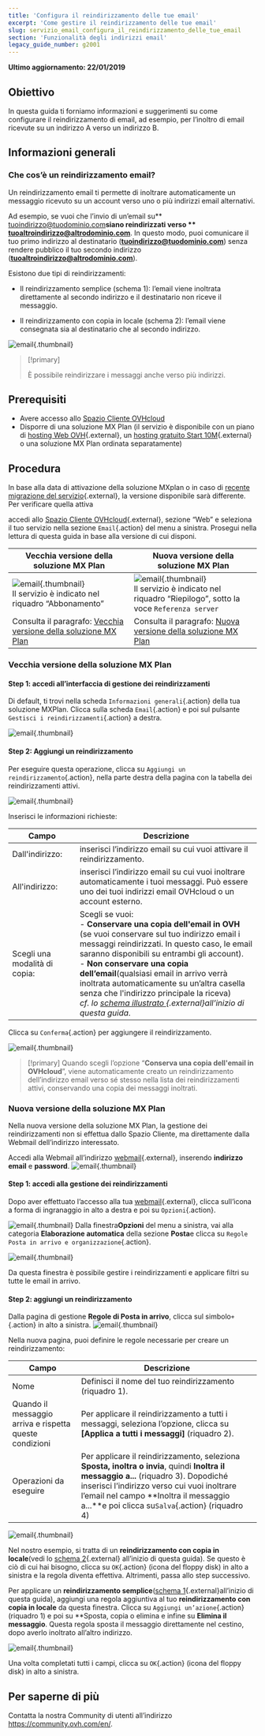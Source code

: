 ```yaml
---
title: 'Configura il reindirizzamento delle tue email'
excerpt: 'Come gestire il reindirizzamento delle tue email'
slug: servizio_email_configura_il_reindirizzamento_delle_tue_email
section: 'Funzionalità degli indirizzi email'
legacy_guide_number: g2001
---
```


**Ultimo aggiornamento: 22/01/2019**

## Obiettivo

In questa guida ti forniamo informazioni e suggerimenti su come configurare il reindirizzamento di email, ad esempio, per l’inoltro di email ricevute su un indirizzo A verso un indirizzo B.

## Informazioni generali

### Che cos’è un reindirizzamento email?

Un reindirizzamento email ti permette di inoltrare automaticamente un messaggio ricevuto su un account verso uno o più indirizzi email alternativi.

Ad esempio, se vuoi che l’invio di un’email su** tuoindirizzo@tuodominio.com**siano reindirizzati verso ** tuoaltroindirizzo@altrodominio.com**. In questo modo, puoi comunicare il tuo primo indirizzo al destinatario (**tuoindirizzo@tuodominio.com**) senza rendere pubblico il tuo secondo indirizzo (**tuoaltroindirizzo@altrodominio.com**).

Esistono due tipi di reindirizzamenti:  

- Il reindirizzamento semplice (schema 1): l’email viene inoltrata direttamente al secondo indirizzo e il destinatario non riceve il messaggio. 

- Il reindirizzamento con copia in locale (schema 2): l’email viene consegnata sia al destinatario che al secondo indirizzo.

![email](images/schema-redirect.png){.thumbnail}

> [!primary]
>
> È possibile reindirizzare i messaggi anche verso più indirizzi.

## Prerequisiti

- Avere accesso allo [Spazio Cliente OVHcloud](https://www.ovh.com/auth/?action=gotomanager&from=https://www.ovh.it/&ovhSubsidiary=it)
- Disporre di una soluzione MX Plan (il servizio è disponibile con un piano di [hosting Web OVH]({ovh_www}/hosting-web/){.external}, un [hosting gratuito Start 10M]({ovh_www}/domini/offerta_hosting_start10m.xml){.external} o una soluzione MX Plan ordinata separatamente)

## Procedura

In base alla data di attivazione della soluzione MXplan o in caso di [recente migrazione del servizio]({ovh_www}/mxplan-migration/){.external}, la versione disponibile sarà differente. Per verificare quella attiva 

accedi allo [Spazio Cliente OVHcloud](https://www.ovh.com/auth/?action=gotomanager&from=https://www.ovh.it/&ovhSubsidiary=it){.external}, sezione “Web” e seleziona il tuo servizio nella sezione `Email`{.action} del menu a sinistra. Prosegui nella lettura di questa guida in base alla versione di cui disponi.

|Vecchia versione della soluzione MX Plan|Nuova versione della soluzione MX Plan|
|---|---|
|![email](images/mxplan-starter-legacy.png){.thumbnail}<br> Il servizio è indicato nel riquadro “Abbonamento”|![email](images/mxplan-starter-new.png){.thumbnail}<br>Il servizio è indicato nel riquadro “Riepilogo”, sotto la voce `Referenza server`|
|Consulta il paragrafo: [ Vecchia versione della soluzione MX Plan](./#vecchia-versione-della-soluzione-mx-plan)|Consulta il paragrafo: [Nuova versione della soluzione MX Plan](./#nuova-versione-della-soluzione-mx-plan_1)|

### Vecchia versione della soluzione MX Plan

#### Step 1: accedi all’interfaccia di gestione dei reindirizzamenti
Di default, ti trovi nella scheda `Informazioni generali`{.action} della tua soluzione MXPlan. Clicca sulla scheda `Email`{.action} e poi sul pulsante `Gestisci i reindirizzamenti`{.action} a destra.

![email](images/mxplan-legacy-1.png){.thumbnail}


#### Step 2: Aggiungi un reindirizzamento

Per eseguire questa operazione, clicca su `Aggiungi un reindirizzamento`{.action}, nella parte destra della pagina con la tabella dei reindirizzamenti attivi.

![email](images/mxplan-legacy-2.png){.thumbnail}

Inserisci le informazioni richieste:

|Campo|Descrizione| 
|---|---|  
|Dall'indirizzo: |inserisci l’indirizzo email su cui vuoi attivare il reindirizzamento.|  
|All'indirizzo:|inserisci l’indirizzo email su cui vuoi inoltrare automaticamente i tuoi messaggi.  Può essere uno dei tuoi indirizzi email OVHcloud o un account esterno.|
|Scegli una modalità di copia:|Scegli se vuoi: <br> - **Conservare una copia dell'email in OVH** (se vuoi conservare sul tuo indirizzo email i messaggi reindirizzati. In questo caso, le email saranno disponibili su entrambi gli account). <br> - **Non conservare una copia dell’email**(qualsiasi email in arrivo verrà inoltrata automaticamente su un’altra casella senza che l'indirizzo principale la riceva) <br> *cf. lo [schema illustrato ](./#informazioni-generali){.external}all’inizio di questa guida*.|

Clicca su `Conferma`{.action} per aggiungere il reindirizzamento.

![email](images/mxplan-legacy-3.png){.thumbnail}

> [!primary]
> Quando scegli l’opzione “**Conserva una copia dell'email in OVHcloud**”, viene automaticamente creato un reindirizzamento dell’indirizzo email verso sé stesso nella lista dei reindirizzamenti attivi,
> conservando una copia dei messaggi inoltrati.
> 

### Nuova versione della soluzione MX Plan

Nella nuova versione della soluzione MX Plan, la gestione dei reindirizzamenti non si effettua dallo Spazio Cliente, ma direttamente dalla Webmail dell’indirizzo interessato.

Accedi alla Webmail all’indirizzo [webmail](https://www.ovh.it/mail/){.external},  inserendo **indirizzo email** e **password**.
![email](images/webmail.png){.thumbnail}

#### Step 1: accedi alla gestione dei reindirizzamenti

Dopo aver effettuato l’accesso alla tua [webmail](https://www.ovh.it/mail/){.external}, clicca sull’icona a forma di ingranaggio in alto a destra e poi su `Opzioni`{.action}.

![email](images/mxplan-new-1.png){.thumbnail}
Dalla finestra**Opzioni** del menu a sinistra, vai alla categoria **Elaborazione automatica** della sezione **Posta**e clicca su `Regole Posta in arrivo e organizzazione`{.action}.  

![email](images/mxplan-new-2.png){.thumbnail}

Da questa finestra è possibile gestire i reindirizzamenti e applicare filtri su tutte le email in arrivo.

#### Step 2: aggiungi un reindirizzamento

Dalla pagina di gestione **Regole di Posta in arrivo**, clicca sul simbolo`+`{.action} in alto a sinistra.
![email](images/mxplan-new-3.png){.thumbnail}

Nella nuova pagina, puoi definire le regole necessarie per creare un reindirizzamento: 

|Campo|Descrizione| 
|---|---|  
|Nome |Definisci il nome del tuo reindirizzamento (riquadro 1).|  
|Quando il messaggio arriva e rispetta queste condizioni| Per applicare il reindirizzamento a tutti i messaggi, seleziona l’opzione, clicca su **\[Applica a tutti i messaggi]** (riquadro 2).|
|Operazioni da eseguire|Per applicare il reindirizzamento, seleziona **Sposta, inoltra o invia**, quindi **Inoltra il messaggio a...** (riquadro 3). Dopodiché inserisci l’indirizzo verso cui vuoi inoltrare l’email nel campo **Inoltra il messaggio a...**e poi clicca su`Salva`{.action} (riquadro 4) |


![email](images/mxplan-new-4.png){.thumbnail}

Nel nostro esempio, si tratta di un **reindirizzamento con copia in locale**(vedi lo [schema 2](./#informazioni-generali){.external} all’inizio di questa guida). Se questo è ciò di cui hai bisogno, clicca su `OK`{.action} (icona del floppy disk) in alto a sinistra e la regola diventa effettiva.  Altrimenti, passa allo step successivo.



Per applicare un **reindirizzamento semplice**([schema 1](./#informazioni-generali){.external}all’inizio di questa guida), aggiungi una regola aggiuntiva al tuo **reindirizzamento con copia in locale** da questa finestra. Clicca su `Aggiungi un’azione`{.action}(riquadro 1) e poi su **Sposta, copia o elimina e infine su **Elimina il messaggio**. Questa regola sposta il messaggio direttamente nel cestino, dopo averlo inoltrato all’altro indirizzo.

![email](images/mxplan-new-5.png){.thumbnail}

Una volta completati tutti i campi, clicca su `OK`{.action} (icona del floppy disk) in alto a sinistra.

## Per saperne di più

Contatta la nostra Community di utenti all’indirizzo <https://community.ovh.com/en/>.